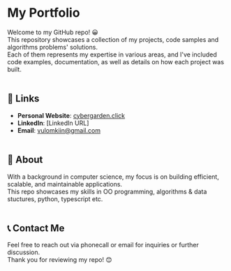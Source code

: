 # My Portfolio

Welcome to my GitHub repo! 😀  
This repository showcases a collection of my projects, code samples and algorithms problems' solutions.  
Each of them represents my expertise in various areas, and I've included code examples, documentation, as well as details on how each project was built.
<br><br>

## 🔗 Links

- **Personal Website**: [cybergarden.click](URL)
- **LinkedIn**: [LinkedIn URL]
- **Email**: [vulomkiin@gmail.com](URL)
<br><br>

## 📖 About

With a background in computer science, my focus is on building efficient, scalable, and maintainable applications.  
This repo showcases my skills in OO programming, algorithms & data stuctures, python, typescript etc.
<br><br>

<!--
## 📂 Projects

1. **Project 1 - [Your Project Name]**
    - **Description**: 
    - **Technologies Used**:
    - **Highlights**:
    - **Demo**:

2. **Project 2 - [Your Project Name]**
    - **Description**:
    - **Technologies Used**: 
    - **Highlights**:
    - **Demo**:
<br><br>
-->

## 📞 Contact Me
Feel free to reach out via phonecall or email for inquiries or further discussion.  
Thank you for reviewing my repo! 😊  

<br><br>